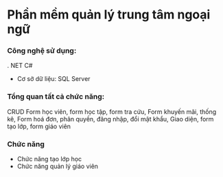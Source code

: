 ﻿# Phần mềm quản lý trung tâm ngoại ngữ
### Công nghệ sử dụng: 
. NET C#
- Cơ sở dữ liệu: SQL Server

### Tổng quan tất cả chức năng:
CRUD Form học viên, form học tập, form tra cứu, Form khuyến mãi, thống kê, Form hoá đơn, phân quyền, đăng nhập, đổi mật khẩu, Giao diện, form tạo lớp, form giáo viên

### Chức năng
- Chức năng tạo lớp học
- Chức năng quản lý giáo viên 
